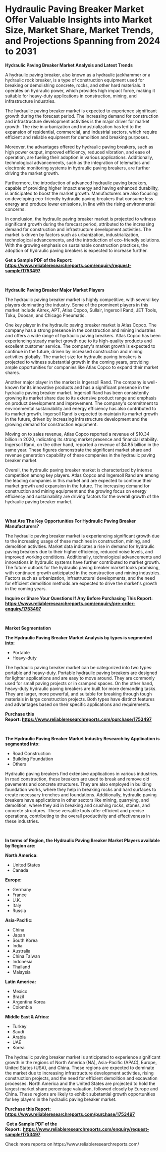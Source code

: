 <p><h1>Hydraulic Paving Breaker Market Offer Valuable Insights into Market Size, Market Share, Market Trends, and Projections Spanning from 2024 to 2031</h1></p><p><strong>Hydraulic Paving Breaker Market Analysis and Latest Trends</strong></p>
<p><p>A hydraulic paving breaker, also known as a hydraulic jackhammer or a hydraulic rock breaker, is a type of construction equipment used for breaking or demolishing concrete, rocks, and other hard materials. It operates on hydraulic power, which provides high impact force, making it suitable for heavy-duty applications in construction, mining, and infrastructure industries.</p><p>The hydraulic paving breaker market is expected to experience significant growth during the forecast period. The increasing demand for construction and infrastructure development activities is the major driver for market growth. The rise in urbanization and industrialization has led to the expansion of residential, commercial, and industrial sectors, which require efficient and reliable equipment for demolition and breaking purposes. </p><p>Moreover, the advantages offered by hydraulic paving breakers, such as high power output, improved efficiency, reduced vibration, and ease of operation, are fueling their adoption in various applications. Additionally, technological advancements, such as the integration of telematics and electronic monitoring systems in hydraulic paving breakers, are further driving the market growth.</p><p>Furthermore, the introduction of advanced hydraulic paving breakers, capable of providing higher impact energy and having enhanced durability, is anticipated to boost the market growth. Manufacturers are also focusing on developing eco-friendly hydraulic paving breakers that consume less energy and produce lower emissions, in line with the rising environmental concerns.</p><p>In conclusion, the hydraulic paving breaker market is projected to witness significant growth during the forecast period, attributed to the increasing demand for construction and infrastructure development activities. The market is driven by factors such as urbanization, industrialization, technological advancements, and the introduction of eco-friendly solutions. With the growing emphasis on sustainable construction practices, the adoption of hydraulic paving breakers is expected to increase further.</p></p>
<p><strong>Get a Sample PDF of the Report:&nbsp; <a href="https://www.reliableresearchreports.com/enquiry/request-sample/1753497">https://www.reliableresearchreports.com/enquiry/request-sample/1753497</a></strong></p>
<p>&nbsp;</p>
<p><strong>Hydraulic Paving Breaker Major Market Players</strong></p>
<p><p>The hydraulic paving breaker market is highly competitive, with several key players dominating the industry. Some of the prominent players in this market include Airrex, APT, Atlas Copco, Sullair, Ingersoll Rand, JET Tools, Toku, Doosan, and Chicago Pneumatic.</p><p>One key player in the hydraulic paving breaker market is Atlas Copco. The company has a strong presence in the construction and mining industries and offers a wide range of hydraulic paving breakers. Atlas Copco has been experiencing steady market growth due to its high-quality products and excellent customer service. The company's market growth is expected to continue in the future, driven by increased construction and mining activities globally. The market size for hydraulic paving breakers is projected to witness substantial growth in the coming years, providing ample opportunities for companies like Atlas Copco to expand their market shares.</p><p>Another major player in the market is Ingersoll Rand. The company is well-known for its innovative products and has a significant presence in the hydraulic paving breaker market. Ingersoll Rand has been consistently growing its market share due to its extensive product range and emphasis on product development and improvement. The company's commitment to environmental sustainability and energy efficiency has also contributed to its market growth. Ingersoll Rand is expected to maintain its market growth in the future, driven by increasing infrastructure development and the growing demand for construction equipment.</p><p>Moving on to sales revenue, Atlas Copco reported a revenue of $10.34 billion in 2020, indicating its strong market presence and financial stability. Ingersoll Rand, on the other hand, reported a revenue of $4.85 billion in the same year. These figures demonstrate the significant market share and revenue generation capability of these companies in the hydraulic paving breaker market.</p><p>Overall, the hydraulic paving breaker market is characterized by intense competition among key players. Atlas Copco and Ingersoll Rand are among the leading companies in this market and are expected to continue their market growth and expansion in the future. The increasing demand for construction and mining equipment and the growing focus on energy efficiency and sustainability are driving factors for the overall growth of the hydraulic paving breaker market.</p></p>
<p>&nbsp;</p>
<p><strong>What Are The Key Opportunities For Hydraulic Paving Breaker Manufacturers?</strong></p>
<p><p>The hydraulic paving breaker market is experiencing significant growth due to the increasing usage of these machines in construction, mining, and demolition activities. Market data indicates a rise in demand for hydraulic paving breakers due to their higher efficiency, reduced noise levels, and improved working conditions. Additionally, technological advancements and innovations in hydraulic systems have further contributed to market growth. The future outlook for the hydraulic paving breaker market looks promising, with continued growth anticipated in the construction and mining industries. Factors such as urbanization, infrastructural developments, and the need for efficient demolition methods are expected to drive the market's growth in the coming years.</p></p>
<p><strong>Inquire or Share Your Questions If Any Before Purchasing This Report: <a href="https://www.reliableresearchreports.com/enquiry/pre-order-enquiry/1753497">https://www.reliableresearchreports.com/enquiry/pre-order-enquiry/1753497</a></strong></p>
<p>&nbsp;</p>
<p><strong>Market Segmentation</strong></p>
<p><strong>The Hydraulic Paving Breaker Market Analysis by types is segmented into:</strong></p>
<p><ul><li>Portable</li><li>Heavy-duty</li></ul></p>
<p><p>The hydraulic paving breaker market can be categorized into two types: portable and heavy-duty. Portable hydraulic paving breakers are designed for lighter applications and are easy to move around. They are commonly used for small paving projects or in cramped spaces. On the other hand, heavy-duty hydraulic paving breakers are built for more demanding tasks. They are larger, more powerful, and suitable for breaking through tough materials in large construction projects. Both types have distinct features and advantages based on their specific applications and requirements.</p></p>
<p><strong>Purchase this Report:&nbsp;<a href="https://www.reliableresearchreports.com/purchase/1753497">https://www.reliableresearchreports.com/purchase/1753497</a></strong></p>
<p>&nbsp;</p>
<p><strong>The Hydraulic Paving Breaker Market Industry Research by Application is segmented into:</strong></p>
<p><ul><li>Road Construction</li><li>Building Foundation</li><li>Others</li></ul></p>
<p><p>Hydraulic paving breakers find extensive applications in various industries. In road construction, these breakers are used to break and remove old pavements and concrete structures. They are also employed in building foundation works, where they help in breaking rocks and hard surfaces to create necessary trenches and foundations. Additionally, hydraulic paving breakers have applications in other sectors like mining, quarrying, and demolition, where they aid in breaking and crushing rocks, stones, and concrete structures. These versatile tools offer efficient and precise operations, contributing to the overall productivity and effectiveness in these industries.</p></p>
<p>&nbsp;</p>
<p><strong>In terms of Region, the Hydraulic Paving Breaker Market Players available by Region are:</strong></p>
<p>
    <p> <strong> North America: </strong>
        <ul>
            <li>United States</li>
            <li>Canada</li>
        </ul>
        </p> 
    <p> <strong> Europe: </strong>
        <ul>
            <li>Germany</li>
            <li>France</li>
            <li>U.K.</li>
            <li>Italy</li>
            <li>Russia</li>
        </ul>
        </p> 
    <p> <strong> Asia-Pacific: </strong>
        <ul>
            <li>China</li>
            <li>Japan</li>
            <li>South Korea</li>
            <li>India</li>
            <li>Australia</li>
            <li>China Taiwan</li>
            <li>Indonesia</li>
            <li>Thailand</li>
            <li>Malaysia</li>
        </ul>
        </p> 
    <p> <strong> Latin America: </strong>
        <ul>
            <li>Mexico</li>
            <li>Brazil</li>
            <li>Argentina Korea</li>
            <li>Colombia</li>
        </ul>
        </p> 
    <p> <strong> Middle East & Africa: </strong>
        <ul>
            <li>Turkey</li>
            <li>Saudi</li>
            <li>Arabia</li>
            <li>UAE</li>
            <li>Korea</li>
        </ul>
    </p>
    </p>
<p><p>The hydraulic paving breaker market is anticipated to experience significant growth in the regions of North America (NA), Asia-Pacific (APAC), Europe, United States (USA), and China. These regions are expected to dominate the market due to increasing infrastructure development activities, rising construction projects, and the need for efficient demolition and excavation processes. North America and the United States are projected to hold the largest market share percentage valuation, followed closely by Europe and China. These regions are likely to exhibit substantial growth opportunities for key players in the hydraulic paving breaker market.</p></p>
<p><strong>Purchase this Report: <a href="https://www.reliableresearchreports.com/purchase/1753497">https://www.reliableresearchreports.com/purchase/1753497</a></strong></p>
<p>&nbsp;<strong>Get a Sample PDF of the Report:&nbsp;&nbsp;<a href="https://www.reliableresearchreports.com/enquiry/request-sample/1753497">https://www.reliableresearchreports.com/enquiry/request-sample/1753497</a></strong></p>
<p><strong></strong></p>
<p>Check more reports on https://www.reliableresearchreports.com/</p>